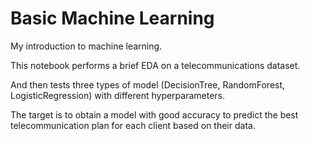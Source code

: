 # Basic Machine Learning

My introduction to machine learning.

This notebook performs a brief EDA on a telecommunications dataset.

And then tests three types of model (DecisionTree, RandomForest, LogisticRegression) with different hyperparameters.

The target is to obtain a model with good accuracy to predict the best telecommunication plan for each client based on their data.
